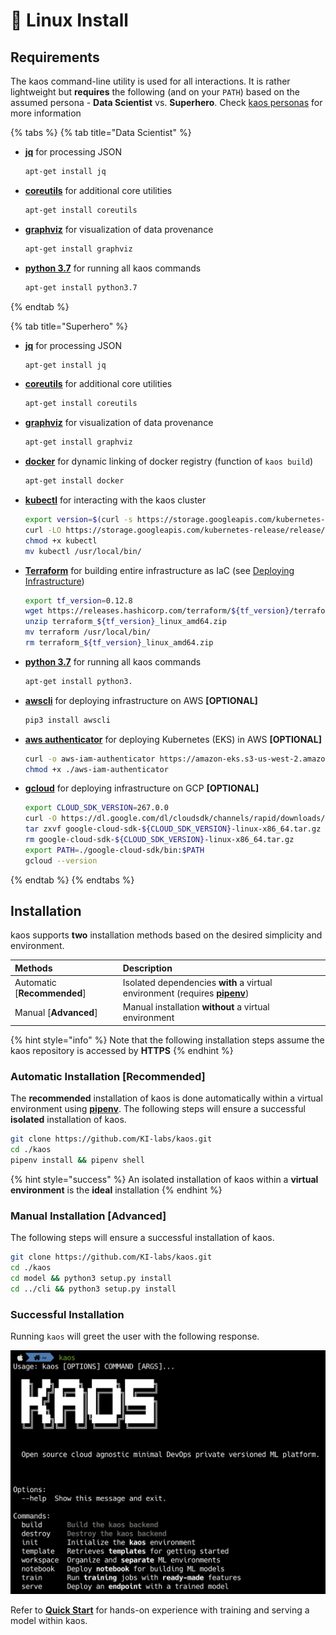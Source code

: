 # 🐧 Linux Install

## Requirements

The kaos command-line utility is used for all interactions. It is rather lightweight but **requires** the following \(and on your `PATH`\) based on the assumed persona - **Data Scientist** vs. **Superhero**. Check [kaos personas](../../usage/high-level-usage/#kaos-personas) for more information

{% tabs %}
{% tab title="Data Scientist" %}
* [**jq**](https://stedolan.github.io/jq/download/) for processing JSON

  ```bash
  apt-get install jq
  ```

* [**coreutils**](https://www.gnu.org/software/coreutils/) for additional core utilities

  ```bash
  apt-get install coreutils
  ```

* [**graphviz**](https://www.graphviz.org/download/) for visualization of data provenance

  ```bash
  apt-get install graphviz
  ```

* [**python 3.7**](https://www.python.org/downloads/) for running all kaos commands

  ```bash
  apt-get install python3.7
  ```
{% endtab %}

{% tab title="Superhero" %}
* [**jq**](https://stedolan.github.io/jq/download/) for processing JSON

  ```bash
  apt-get install jq
  ```

* [**coreutils**](https://www.gnu.org/software/coreutils/) for additional core utilities

  ```bash
  apt-get install coreutils
  ```

* [**graphviz**](https://www.graphviz.org/download/) for visualization of data provenance

  ```bash
  apt-get install graphviz
  ```

* [**docker**](https://docs.docker.com/install/linux/docker-ce/ubuntu/) for dynamic linking of docker registry \(function of `kaos build`\)

  ```bash
  apt-get install docker
  ```

* [**kubectl**](https://kubernetes.io/docs/tasks/tools/install-kubectl/) for interacting with the kaos cluster

  ```bash
  export version=$(curl -s https://storage.googleapis.com/kubernetes-release/release/stable.txt)
  curl -LO https://storage.googleapis.com/kubernetes-release/release/${version}/bin/linux/amd64/kubectl
  chmod +x kubectl
  mv kubectl /usr/local/bin/
  ```

* [**Terraform**](https://learn.hashicorp.com/terraform/getting-started/install.html) for building entire infrastructure as IaC \(see [Deploying Infrastructure](../deploying-infrastructure/)\)

  ```bash
  export tf_version=0.12.8
  wget https://releases.hashicorp.com/terraform/${tf_version}/terraform_${tf_version}_linux_amd64.zip
  unzip terraform_${tf_version}_linux_amd64.zip
  mv terraform /usr/local/bin/
  rm terraform_${tf_version}_linux_amd64.zip
  ```

* [**python 3.7**](https://www.python.org/downloads/) for running all kaos commands

  ```bash
  apt-get install python3.
  ```

* [**awscli**](https://aws.amazon.com/cli/) for deploying infrastructure on AWS **\[OPTIONAL\]**

  ```bash
  pip3 install awscli
  ```

* [**aws authenticator**](https://docs.aws.amazon.com/eks/latest/userguide/install-aws-iam-authenticator.html) for deploying Kubernetes \(EKS\) in AWS **\[OPTIONAL\]**

  ```bash
  curl -o aws-iam-authenticator https://amazon-eks.s3-us-west-2.amazonaws.com/1.14.6/2019-08-22/bin/linux/amd64/aws-iam-authenticator
  chmod +x ./aws-iam-authenticator
  ```

* **​**[**gcloud**](https://cloud.google.com/sdk/docs/quickstart-linux) for deploying infrastructure on GCP **\[OPTIONAL\]**

  ```bash
  export CLOUD_SDK_VERSION=267.0.0
  curl -O https://dl.google.com/dl/cloudsdk/channels/rapid/downloads/google-cloud-sdk-${CLOUD_SDK_VERSION}-linux-x86_64.tar.gz
  tar zxvf google-cloud-sdk-${CLOUD_SDK_VERSION}-linux-x86_64.tar.gz google-cloud-sdk
  rm google-cloud-sdk-${CLOUD_SDK_VERSION}-linux-x86_64.tar.gz
  export PATH=./google-cloud-sdk/bin:$PATH
  gcloud --version
  ```
{% endtab %}
{% endtabs %}

## Installation

kaos supports **two** installation methods based on the desired simplicity and environment.

| Methods | Description |
| :--- | :--- |
| Automatic \[**Recommended**\] | Isolated dependencies **with** a virtual environment \(requires [**pipenv**](https://docs.pipenv.org/en/latest/install/#installing-pipenv)\) |
| Manual \[**Advanced**\] | Manual installation **without** a virtual environment |

{% hint style="info" %}
Note that the following installation steps assume the kaos repository is accessed by **HTTPS**
{% endhint %}

### Automatic Installation \[Recommended\]

The **recommended** installation of kaos is done automatically within a virtual environment using [**pipenv**](https://docs.pipenv.org/en/latest/install/#installing-pipenv). The following steps will ensure a successful **isolated** installation of kaos.

```bash
git clone https://github.com/KI-labs/kaos.git
cd ./kaos
pipenv install && pipenv shell
```

{% hint style="success" %}
An isolated installation of kaos within a **virtual environment** is the **ideal** installation
{% endhint %}

### Manual Installation \[Advanced\]

The following steps will ensure a successful installation of kaos.

```bash
git clone https://github.com/KI-labs/kaos.git
cd ./kaos
cd model && python3 setup.py install
cd ../cli && python3 setup.py install
```

### Successful Installation

Running `kaos` will greet the user with the following response.

![](../../.gitbook/assets/image-50.png)

Refer to [**Quick Start**](../quick-start.md#2-create-a-workspace) for hands-on experience with training and serving a model within kaos.

